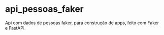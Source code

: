 # api_pessoas_faker
Api com dados de pessoas faker, para construção de apps, feito com Faker e FastAPI.
